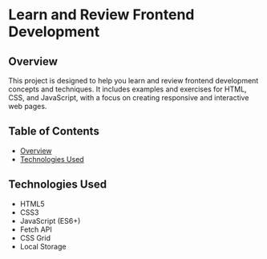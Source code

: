 # Learn and Review Frontend Development

## Overview
This project is designed to help you learn and review frontend development concepts and techniques. It includes examples and exercises for HTML, CSS, and JavaScript, with a focus on creating responsive and interactive web pages.

## Table of Contents
- [Overview](#overview)
- [Technologies Used](#technologies-used)

## Technologies Used
- HTML5
- CSS3
- JavaScript (ES6+)
- Fetch API
- CSS Grid
- Local Storage

